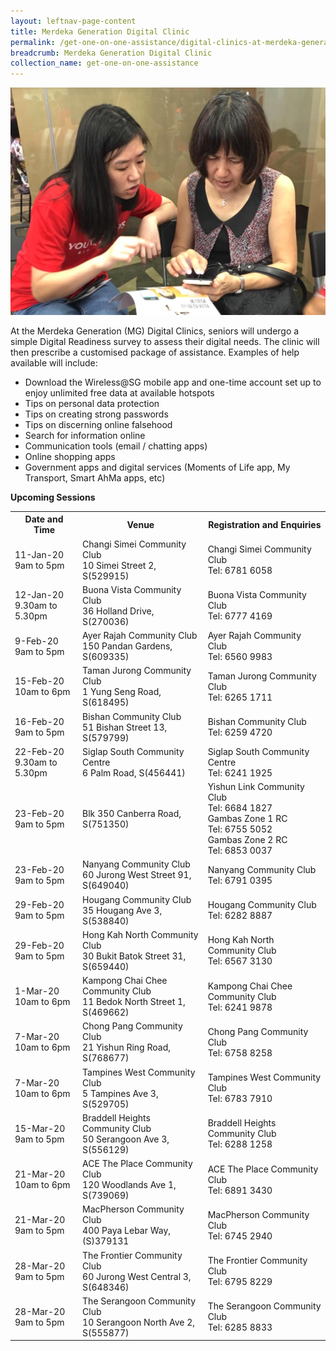 ```yaml
---
layout: leftnav-page-content
title: Merdeka Generation Digital Clinic
permalink: /get-one-on-one-assistance/digital-clinics-at-merdeka-generation-roadshow/
breadcrumb: Merdeka Generation Digital Clinic
collection_name: get-one-on-one-assistance
---
```


![image](/images/get-one-on-one-assistance/merdeka-clinics1.jpeg)

At the Merdeka Generation (MG) Digital Clinics, seniors will undergo a simple Digital Readiness survey to assess their digital needs. The clinic will then prescribe a customised package of assistance. Examples of help available will include:<br>

* Download the Wireless@SG mobile app and one-time account set up to enjoy unlimited free data at available hotspots<br>
* Tips on personal data protection<br>
* Tips on creating strong passwords<br>
* Tips on discerning online falsehood<br>
* Search for information online<br>
* Communication tools (email / chatting apps)<br>
* Online shopping apps<br>
* Government apps and digital services (Moments of Life app, My Transport, Smart AhMa apps, etc)<br>

**Upcoming Sessions**
<br>

<table>
  <tr><th><b>Date and Time</b></th>
  <th><b>Venue</b></th>
    <th><b>Registration and Enquiries</b></th></tr>
<tr>  
  <td>11-Jan-20<br>9am to 5pm</td>
  <td>Changi Simei Community Club <br>10 Simei Street 2, S(529915)</td>
  <td>Changi Simei Community Club<br>Tel: 6781 6058</td>
  </tr>
<tr>  
  <td>12-Jan-20<br>9.30am to 5.30pm</td>
  <td>Buona Vista Community Club <br>36 Holland Drive, S(270036)</td>
  <td>Buona Vista Community Club<br>Tel: 6777 4169</td>
  </tr>
<tr>  
  <td>9-Feb-20<br>9am to 5pm</td>
  <td>Ayer Rajah Community Club <br>150 Pandan Gardens, S(609335)</td>
  <td>Ayer Rajah Community Club<br>Tel: 6560 9983</td>
  </tr>
<tr>  
  <td>15-Feb-20<br>10am to 6pm</td>
  <td>Taman Jurong Community Club <br>1 Yung Seng Road, S(618495)</td>
  <td>Taman Jurong Community Club <br>Tel: 6265 1711</td>
  </tr>
<tr>  
  <td>16-Feb-20<br>9am to 5pm</td>
  <td>Bishan Community Club <br>51 Bishan Street 13, S(579799)</td>
  <td>Bishan Community Club <br>Tel: 6259 4720</td>
  </tr>
<tr>  
  <td>22-Feb-20<br>9.30am to 5.30pm</td>
  <td>Siglap South Community Centre <br>6 Palm Road, S(456441)</td>
  <td>Siglap South Community Centre <br>Tel: 6241 1925</td>
  </tr>
<tr>  
  <td>23-Feb-20<br>9am to 5pm</td>
  <td>Blk 350 Canberra Road, S(751350)</td>
  <td>Yishun Link Community Club<br>Tel: 6684 1827<br>
  Gambas Zone 1 RC<br>Tel: 6755 5052<br>
  Gambas Zone 2 RC<br>Tel: 6853 0037</td>
  </tr>
<tr>  
  <td>23-Feb-20<br>9am to 5pm</td>
  <td>Nanyang Community Club <br>60 Jurong West Street 91, S(649040)</td>
  <td>Nanyang Community Club<br>Tel: 6791 0395</td>
  </tr>
<tr>  
  <td>29-Feb-20<br>9am to 5pm</td>
  <td>Hougang Community Club <br>35 Hougang Ave 3, S(538840)</td>
  <td>Hougang Community Club<br>Tel: 6282 8887</td>
  </tr>
<tr>  
  <td>29-Feb-20<br>9am to 5pm</td>
  <td>Hong Kah North Community Club <br>30 Bukit Batok Street 31, S(659440)</td>
  <td>Hong Kah North Community Club<br>Tel: 6567 3130</td>
  </tr>
<tr>  
  <td>1-Mar-20<br>10am to 6pm</td>
  <td>Kampong Chai Chee Community Club <br>11 Bedok North Street 1, S(469662)</td>
  <td>Kampong Chai Chee Community Club<br>Tel: 6241 9878</td>
  </tr>
<tr>  
  <td>7-Mar-20<br>10am to 6pm</td>
  <td>Chong Pang Community Club <br>21 Yishun Ring Road, S(768677)</td>
  <td>Chong Pang Community Club<br>Tel: 6758 8258</td>
  </tr>
<tr>  
  <td>7-Mar-20<br>10am to 6pm</td>
  <td>Tampines West Community Club <br>5 Tampines Ave 3, S(529705)</td>
  <td>Tampines West Community Club<br>Tel: 6783 7910</td>
  </tr>
<tr>  
  <td>15-Mar-20<br>9am to 5pm</td>
  <td>Braddell Heights Community Club <br>50 Serangoon Ave 3, S(556129)</td>
  <td>Braddell Heights Community Club<br>Tel: 6288 1258</td>
  </tr>
<tr>  
  <td>21-Mar-20<br>10am to 6pm</td>
  <td>ACE The Place Community Club <br>120 Woodlands Ave 1, S(739069)</td>
  <td>ACE The Place Community Club<br>Tel: 6891 3430</td>
  </tr>
<tr>  
  <td>21-Mar-20<br>9am to 5pm</td>
  <td>MacPherson Community Club <br>400 Paya Lebar Way, (S)379131</td>
  <td>MacPherson Community Club<br>Tel: 6745 2940</td>
  </tr>
<tr>  
  <td>28-Mar-20<br>9am to 5pm</td>
  <td>The Frontier Community Club <br>60 Jurong West Central 3, S(648346)</td>
  <td>The Frontier Community Club<br>Tel: 6795 8229</td>
  </tr>
<tr>  
  <td>28-Mar-20<br>9am to 5pm</td>
  <td>The Serangoon Community Club <br>10 Serangoon North Ave 2, S(555877)</td>
  <td>The Serangoon Community Club<br>Tel: 6285 8833</td>
  </tr> 
</table>
